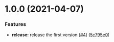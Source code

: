 <a name="1.0.0"></a>
# 1.0.0 (2021-04-07)


### Features

* **release:** release the first version ([#4](https://github.com/journeedotme/www.journee.me/issues/4)) ([5c795e0](https://github.com/journeedotme/www.journee.me/commit/5c795e0))



